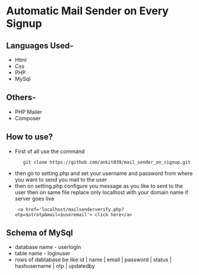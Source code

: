 # Automatic Mail Sender on Every Signup
## Languages Used- 
 * Html
 * Css
 * PHP
 * MySql
## Others-
 * PHP Mailer
 * Composer
## How to use?
 * First of all use the command
   ```
      git clone https://github.com/ankit039/mail_sender_on_signup.git
   ```
 * then go to setting.php and set your username and password from where you want to send you mail to the user
 * then on setting.php configure you message as you like to sent to the user then on same file replace only localhost with your domain name if server goes live
   ```
    <a href='localhost/mailsenderverify.php?otp=$strotp&mail=$useremail'> click here</a>
   ```
## Schema of MySql
 * database name - userlogin
 * table name - loginuser
 * rows of dabtabase be like id | name | email | password | status | hashusername | otp | updatedby